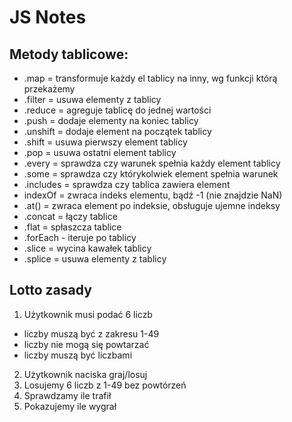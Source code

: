 # JS Notes

## Metody tablicowe:
- .map = transformuje każdy el tablicy na inny, wg funkcji którą przekażemy
- .filter = usuwa elementy z tablicy
- .reduce = agreguje tablicę do jednej wartości
- .push = dodaje elementy na koniec tablicy
- .unshift = dodaje element na początek tablicy
- .shift = usuwa pierwszy element tablicy
- .pop = usuwa ostatni element tablicy
- .every = sprawdza czy warunek spełnia każdy element tablicy
- .some = sprawdza czy którykolwiek element spełnia warunek
- .includes = sprawdza czy tablica zawiera element
- indexOf = zwraca indeks elementu, bądź -1 (nie znajdzie NaN)
- .at() = zwraca element po indeksie, obsługuje ujemne indeksy
- .concat = łączy tablice
- .flat = spłaszcza tablice
- .forEach - iteruje po tablicy
- .slice = wycina kawałek tablicy
- .splice = usuwa elementy z tablicy

## Lotto zasady
1. Użytkownik musi podać 6 liczb
 - liczby muszą być z zakresu 1-49
 - liczby nie mogą się powtarzać
 - liczby muszą być liczbami
2. Użytkownik naciska graj/losuj
3. Losujemy 6 liczb z 1-49 bez powtórzeń
4. Sprawdzamy ile trafił
5. Pokazujemy ile wygrał








